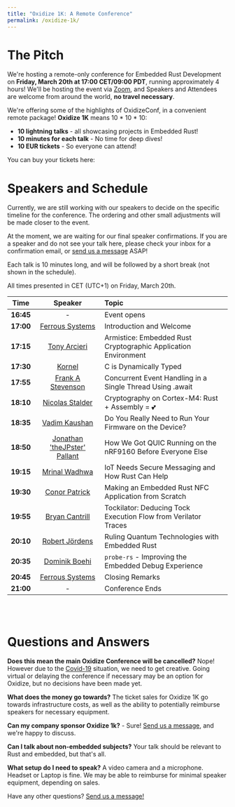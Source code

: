 ```yaml
---
title: "Oxidize 1K: A Remote Conference"
permalink: /oxidize-1k/
---
```

<script src='https://js.tito.io/v1' async></script>


# The Pitch

We're hosting a remote-only conference for Embedded Rust Development on **Friday, March 20th at 17:00 CET/09:00 PDT**, running approximately 4 hours! We'll be hosting the event via [Zoom](https://zoom.us), and Speakers and Attendees are welcome from around the world, **no travel necessary**.

We're offering some of the highlights of OxidizeConf, in a convenient remote package! **Oxidize 1K** means 10 * 10 * 10:

* **10 lightning talks** - all showcasing projects in Embedded Rust!
* **10 minutes for each talk** - No time for deep dives!
* **10 EUR tickets** - So everyone can attend!

You can buy your tickets here:

<tito-widget event="ferrous-systems/oxidize-10-3"></tito-widget>

# Speakers and Schedule

Currently, we are still working with our speakers to decide on the specific timeline for the conference. The ordering and other small adjustments will be made closer to the event.

At the moment, we are waiting for our final speaker confirmations. If you are a speaker and do not see your talk here, please check your inbox for a confirmation email, or [send us a message](mailto:oxidize@ferrous-systems.com) ASAP!

Each talk is 10 minutes long, and will be followed by a short break (not shown in the schedule).

All times presented in CET (UTC+1) on Friday, March 20th.

| Time | Speaker | Topic |
| :--:  | :-----: | :---- |
| **16:45** | - | Event opens |
| **17:00** | [Ferrous Systems] | Introduction and Welcome |
| **17:15** | [Tony Arcieri] | Armistice: Embedded Rust Cryptographic Application Environment |
| **17:30** | [Kornel] | C is Dynamically Typed |
| **17:55** | [Frank A Stevenson] | Concurrent Event Handling in a Single Thread Using .await  |
| **18:10** | [Nicolas Stalder] | Cryptography on Cortex-M4: Rust + Assembly = 💕 |
| **18:35** | [Vadim Kaushan] | Do You Really Need to Run Your Firmware on the Device? |
| **18:50** | [Jonathan 'theJPster' Pallant] | How We Got QUIC Running on the nRF9160 Before Everyone Else |
| **19:15** | [Mrinal Wadhwa] | IoT Needs Secure Messaging and How Rust Can Help |
| **19:30** | [Conor Patrick] | Making an Embedded Rust NFC Application from Scratch |
| **19:55** | [Bryan Cantrill] | Tockilator: Deducing Tock Execution Flow from Verilator Traces |
| **20:10** | [Robert Jördens] | Ruling Quantum Technologies with Embedded Rust |
| **20:35** | [Dominik Boehi] | `probe-rs` - Improving the Embedded Debug Experience |
| **20:45** | [Ferrous Systems] | Closing Remarks |
| **21:00** | - | Conference Ends |

[Tony Arcieri]: https://github.com/tarcieri
[Frank A Stevenson]: #speakers-and-schedule
[Kornel]: #speakers-and-schedule
[Nicolas Stalder]: https://github.com/nickray
[Vadim Kaushan]: https://github.com/disasm
[Jonathan 'theJPster' Pallant]: https://github.com/jonathanpallant
[Mrinal Wadhwa]: https://github.com/mrinalwadhwa
[Conor Patrick]: https://github.com/conorpp
[Dominik Boehi]: https://github.com/Tiwalun
[Bryan Cantrill]: https://github.com/bcantrill
[Robert Jördens]: https://github.com/jordens
[Ferrous Systems]: https://ferrous-systems.com

<!--
    THESE ARE THE BREAKS - Add back if we have something interesting happening

| **17:25** | - | Short Break (5m) |
| **17:40** | - | Long Break (15m) |
| **18:05** | - | Short Break (5m) |
| **18:20** | - | Long Break (15m) |
| **18:45** | - | Short Break (5m) |
| **19:00** | - | Long Break (15m) |
| **19:25** | - | Short Break (5m) |
| **19:40** | - | Long Break (15m) |
| **20:05** | - | Short Break (5m) |
| **20:20** | - | Long Break (15m) |

-->




<br><br>

# Questions and Answers

**Does this mean the main Oxidize Conference will be cancelled?** Nope! However due to the [Covid-19](https://en.wikipedia.org/wiki/Coronavirus_disease_2019) situation, we need to get creative. Going virtual or delaying the conference if necessary may be an option for Oxidize, but no decisions have been made yet.

**What does the money go towards?** The ticket sales for Oxidize 1K go towards infrastructure costs, as well as the ability to potentially reimburse speakers for necessary equipment.

**Can my company sponsor Oxidize 1k?** - Sure! [Send us a message](mailto:oxidize@ferrous-systems.com), and we're happy to discuss.

**Can I talk about non-embedded subjects?** Your talk should be relevant to Rust and embedded, but that's all.

**What setup do I need to speak?** A video camera and a microphone. Headset or Laptop is fine. We may be able to reimburse for minimal speaker equipment, depending on sales.

Have any other questions? [Send us a message!](mailto:oxidize@ferrous-systems.com)
